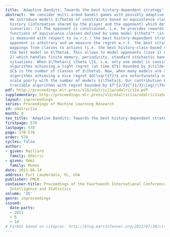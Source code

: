 ```yaml
---
title: 'Adaptive Bandits: Towards the best history-dependent strategy'
abstract: 'We consider multi-armed bandit games with possibly adaptive opponents.
  We introduce models $\Theta$ of constraints based on equivalence classes on the common
  history (information shared by the player and the opponent) which define two learning
  scenarios: (1) The opponent is constrained, i.e. he provides rewards that are stochastic
  functions of equivalence classes defined by some model $\theta^* \in \Theta$. The regret
  is measured with respect to (w.r.t.) the best history-dependent strategy. (2) The
  opponent is arbitrary and we measure the regret w.r.t. the best strategy among all
  mappings from classes to actions (i.e. the best history-class-based strategy) for
  the best model in $\Theta$. This allows to model opponents (case 1) or strategies (case
  2) which handles finite memory, periodicity, standard stochastic bandits and other
  situations. When $\Theta=\{ \theta \}$, i.e. only one model is considered, we derive tractable
  algorithms achieving a tight regret (at time $T$) bounded by $\tilde{O}(\sqrt{TAC})$, where
  $C$ is the number of classes of $\theta$. Now, when many models are available, all known
  algorithms achieving a nice regret $O(\sqrt{T})$ are unfortunately not tractable and
  scale poorly with the number of models $|\Theta|$. Our contribution here is to provide
  tractable algorithms with regret bounded by $T^{2/3}C^{1/3}\log(|\Theta|)^{1/2}$.'
pdf: http://proceedings.mlr.press/v15/odalric11a/odalric11a.pdf
supplementary: http://proceedings.mlr.press/v15/odalric11a/odalric11aSupple.pdf
layout: inproceedings
series: Proceedings of Machine Learning Research
id: odalric11a
month: 0
tex_title: 'Adaptive Bandits: Towards the best history-dependent strategy'
firstpage: 570
lastpage: 578
page: 570-578
order: 570
cycles: false
author:
- given: Maillard
  family: Odalric
- given: Rémi
  family: Munos
date: 2011-06-14
address: Fort Lauderdale, FL, USA
publisher: PMLR
container-title: Proceedings of the Fourteenth International Conference on Artificial
  Intelligence and Statistics
volume: '15'
genre: inproceedings
issued:
  date-parts:
  - 2011
  - 6
  - 14
# Format based on citeproc: http://blog.martinfenner.org/2013/07/30/citeproc-yaml-for-bibliographies/
---
```

